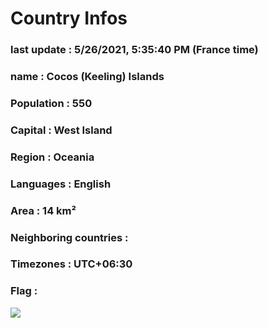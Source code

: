 # Country  Infos
### last update : 5/26/2021, 5:35:40 PM (France time)

### name : Cocos (Keeling) Islands
### Population : 550
### Capital : West Island
### Region : Oceania
### Languages : English
### Area : 14 km²
### Neighboring countries : 
### Timezones : UTC+06:30

### Flag :
![](https://restcountries.eu/data/cck.svg)